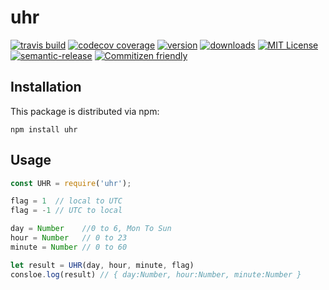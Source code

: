 # uhr

[![travis build](https://img.shields.io/travis/distalx/uhr.svg?style=flat-square)](https://travis-ci.org/distalx/uhr)
[![codecov coverage](https://img.shields.io/codecov/c/github/distalx/uhr.svg?style=flat-square)](https://codecov.io/github/distalx/uhr)
[![version](https://img.shields.io/npm/v/uhr.svg?style=flat-square)](http://npm.im/uhr)
[![downloads](https://img.shields.io/npm/dm/uhr.svg?style=flat-square)](http://npm-stat.com/charts.html?package=uhr-names&from=2016-08-10)
[![MIT License](https://img.shields.io/npm/l/uhr.svg?style=flat-square)](http://opensource.org/licenses/MIT)
[![semantic-release](https://img.shields.io/badge/%20%20%F0%9F%93%A6%F0%9F%9A%80-semantic--release-e10079.svg?style=flat-square)](https://github.com/semantic-release/semantic-release)
[![Commitizen friendly](https://img.shields.io/badge/commitizen-friendly-brightgreen.svg?style=flat-square)](http://commitizen.github.io/cz-cli/)


## Installation

This package is distributed via npm:

```
npm install uhr
```

## Usage

```javascript
const UHR = require('uhr');

flag = 1  // local to UTC
flag = -1 // UTC to local

day = Number    //0 to 6, Mon To Sun
hour = Number   // 0 to 23
minute = Number // 0 to 60

let result = UHR(day, hour, minute, flag)
consloe.log(result) // { day:Number, hour:Number, minute:Number }

```
